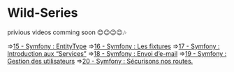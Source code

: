 # Wild-Series


privious videos comming soon 😊😉😉😉🎶



=>[15 - Symfony : EntityType](https://www.loom.com/share/65f124bb5f844d6c8b882b0847e92146)
=>[16 - Symfony : Les fixtures](https://www.loom.com/share/05fe2cba3c7b459694314a60cd2b3b10)
=>[17 - Symfony : Introduction aux “Services”](https://www.loom.com/share/9ad59b90f3e54988a729b2285bc915da)
=>[18 - Symfony : Envoi d’e-mail](https://www.loom.com/share/fc62e18bfd34439a86942abe8b8282a0)
=>[19 - Symfony : Gestion des utilisateurs](https://www.loom.com/share/3a998036e87e4b29b034f79b341ddcf5)
=>[20 - Symfony : Sécurisons nos routes.](https://www.loom.com/share/e1eb5366e3e54909a869bbacb0b281a4)